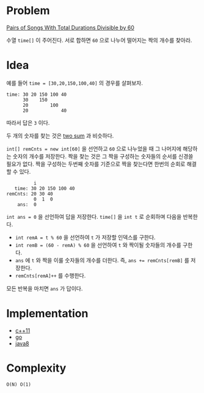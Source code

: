 # Problem

[Pairs of Songs With Total Durations Divisible by 60](https://leetcode.com/problems/pairs-of-songs-with-total-durations-divisible-by-60/)

수열 `time[]` 이 주어진다. 서로 합하면 `60` 으로 나누어 떨어지는
짝의 개수를 찾아라.

# Idea

예를 들어 `time = [30,20,150,100,40]` 의 경우를 살펴보자.

```
time: 30 20 150 100 40
      30    150
      20        100
      20            40
```

따라서 답은 `3` 이다.

두 개의 숫자를 찾는 것은 [two sum](/leetcode/TwoSum/README.md) 과 비슷하다. 

`int[] remCnts = new int[60]` 을 선언하고 `60` 으로 나누었을 때 그 나머지에
해당하는 숫자의 개수를 저장한다. 짝을 찾는 것은 그 짝을 구성하는 숫자들의 순서를
신경쓸 필요가 없다. 짝을 구성하는 두번째 숫자를 기준으로 짝을 찾는다면 한번의
순회로 해결할 수 있다. 

```
          i
   time: 30 20 150 100 40
remCnts: 20 30 40
          0  1  0
    ans:  0
```

`int ans = 0` 을 선언하여 답을 저장한다. `time[]` 을 `int t` 로 순회하며
다음을 반복한다.

* `int remA = t % 60` 을 선언하여 `t` 가 저장할 인덱스를 구한다.
* `int remB = (60 - remA) % 60` 을 선언하여 `t` 와 짝이될 숫자들의 개수를 구한다.
* `ans` 에 `t` 와 짝을 이룰 숫자들의 개수를 더한다. 즉, `ans += remCnts[remB]`
  를 저장한다.
* `remCnts[remA]++` 를 수행한다.

모든 반복을 마치면 `ans` 가 답이다.

# Implementation

* [c++11](a.cpp)
* [go](a.go)
* [java8](MainApp.java)

# Complexity

```
O(N) O(1)
```
